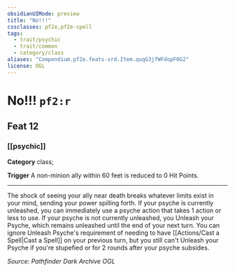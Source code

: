 ```yaml
---
obsidianUIMode: preview
title: "No!!!"
cssclasses: pf2e,pf2e-spell
tags:
  - trait/psychic
  - trait/common
  - category/class
aliases: "Compendium.pf2e.feats-srd.Item.quqG3jfWFdopF0G2"
license: OGL
---
```

# No!!! `pf2:r`
## Feat 12
### [[psychic]]

**Category** class; 




**Trigger** A non-minion ally within 60 feet is reduced to 0 Hit Points.

* * *

The shock of seeing your ally near death breaks whatever limits exist in your mind, sending your power spilling forth. If your psyche is currently unleashed, you can immediately use a psyche action that takes 1 action or less to use. If your psyche is not currently unleashed, you Unleash your Psyche, which remains unleashed until the end of your next turn. You can ignore Unleash Psyche's requirement of needing to have [[Actions/Cast a Spell|Cast a Spell]] on your previous turn, but you still can't Unleash your Psyche if you're stupefied or for 2 rounds after your psyche subsides.

*Source: Pathfinder Dark Archive*
*OGL*